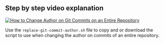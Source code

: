 ## Step by step video explanation

[![How to Change Author on Git Commits on an Entire Repository
](https://img.youtube.com/vi/T-D1KVIuvjA/0.jpg)](https://www.youtube.com/watch?v=3LIr70uVZ_Q&feature=youtu.be)


Use the `replace-git-commit-author.sh` file to copy and or download the script to use when changing the author on commits of an entire repository.
